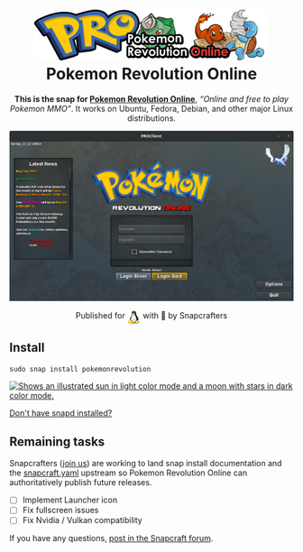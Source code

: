 <h1 align="center">
  <img src="./docs/logo.png" alt="Pokemon Revolution Online">
  <br />
  Pokemon Revolution Online
</h1>

<p align="center"><b>This is the snap for <a href="https://pokemonrevolution.net/">Pokemon Revolution Online</a></b>, <i>“Online and free to play Pokemon MMO”</i>. It works on Ubuntu, Fedora, Debian, and other major Linux
distributions.</p>

![pokemon-revolution-online](./docs/screenshots/1.png?raw=true "PBO Client")

<!-- Uncomment and modify this when you are provided a build status badge
<p align="center">
<a href="https://snapcraft.io/my-snap-name">
  <img alt="enpass" src="https://snapcraft.io/my-snap-name/badge.svg" />
</a>
<a href="https://snapcraft.io/my-snap-name">
  <img alt="enpass" src="https://snapcraft.io/my-snap-name/trending.svg?name=0" />
</a>
</p>
-->

<!-- Uncomment and modify this when you have a screenshot
![my-snap-name](screenshot.png?raw=true "my-snap-name")
-->

<p align="center">Published for <img src="https://raw.githubusercontent.com/anythingcodes/slack-emoji-for-techies/gh-pages/emoji/tux.png" align="top" width="24" /> with 💝 by Snapcrafters</p>

## Install

```shell
sudo snap install pokemonrevolution
```

<a href="https://snapcraft.io/pokemonrevolution" title="Get it from the Snap Store">
    <picture>
      <source media="(prefers-color-scheme: dark)" srcset="https://snapcraft.io/static/images/badges/en/snap-store-black.svg">
      <img alt="Shows an illustrated sun in light color mode and a moon with stars in dark color mode." src="https://snapcraft.io/static/images/badges/en/snap-store-black.svg">
    </picture>
</a>

[Don't have snapd installed?](https://snapcraft.io/docs/core/install)

## Remaining tasks
<!-- Uncomment and modify this when you have a screenshot
![my-snap-name](screenshot.png?raw=true "my-snap-name")
-->

Snapcrafters ([join us](https://forum.snapcraft.io/t/snapcrafters-reboot/24625)) are working to land snap install documentation and the [snapcraft.yaml](https://github.com/snapcrafters/fork-and-rename-me/blob/master/snap/snapcraft.yaml) upstream so Pokemon Revolution Online can authoritatively publish future releases.

  - [ ] Implement Launcher icon
  - [ ] Fix fullscreen issues
  - [ ] Fix Nvidia / Vulkan compatibility

If you have any questions, [post in the Snapcraft forum](https://forum.snapcraft.io).

<!--
## The Snapcrafters

| [![Your Name](https://gravatar.com/avatar/bc0bced65e963eb5c3a16cab8b004431/?s=128)](https://github.com/yourname/) |
| :---: |
| [Your Name](https://github.com/yourname/) |
--> 

<!-- Uncomment and modify this when you have upstream contacts
## Upstream

| [![Upstream Name](https://gravatar.com/avatar/bc0bced65e963eb5c3a16cab8b004431?s=128)](https://github.com/upstreamname) |
| :---: |
| [Upstream Name](https://github.com/upstreamname) |
-->
